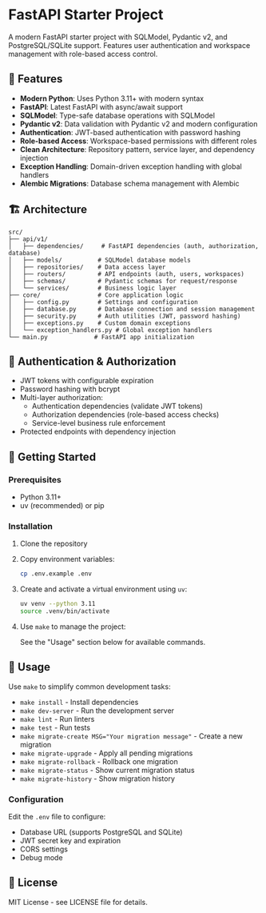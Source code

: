 # FastAPI Starter Project

A modern FastAPI starter project with SQLModel, Pydantic v2, and PostgreSQL/SQLite support. Features user authentication and workspace management with role-based access control.

## 🚀 Features

- **Modern Python**: Uses Python 3.11+ with modern syntax
- **FastAPI**: Latest FastAPI with async/await support
- **SQLModel**: Type-safe database operations with SQLModel
- **Pydantic v2**: Data validation with Pydantic v2 and modern configuration
- **Authentication**: JWT-based authentication with password hashing
- **Role-based Access**: Workspace-based permissions with different roles
- **Clean Architecture**: Repository pattern, service layer, and dependency injection
- **Exception Handling**: Domain-driven exception handling with global handlers
- **Alembic Migrations**: Database schema management with Alembic

## 🏗️ Architecture

```
src/
├── api/v1/
│   ├── dependencies/     # FastAPI dependencies (auth, authorization, database)
│   ├── models/          # SQLModel database models
│   ├── repositories/    # Data access layer
│   ├── routers/         # API endpoints (auth, users, workspaces)
│   ├── schemas/         # Pydantic schemas for request/response
│   └── services/        # Business logic layer
├── core/                # Core application logic
│   ├── config.py        # Settings and configuration
│   ├── database.py      # Database connection and session management
│   ├── security.py      # Auth utilities (JWT, password hashing)
│   ├── exceptions.py    # Custom domain exceptions
│   └── exception_handlers.py # Global exception handlers
└── main.py             # FastAPI app initialization
```

## 🔐 Authentication & Authorization

- JWT tokens with configurable expiration
- Password hashing with bcrypt
- Multi-layer authorization:
  - Authentication dependencies (validate JWT tokens)
  - Authorization dependencies (role-based access checks)
  - Service-level business rule enforcement
- Protected endpoints with dependency injection

## 🚦 Getting Started

### Prerequisites

- Python 3.11+
- uv (recommended) or pip

### Installation

1. Clone the repository
2. Copy environment variables:
   ```bash
   cp .env.example .env
   ```

3. Create and activate a virtual environment using `uv`:
   ```bash
   uv venv --python 3.11
   source .venv/bin/activate
   ```

4. Use `make` to manage the project:

   See the "Usage" section below for available commands.

## 🚀 Usage

Use `make` to simplify common development tasks:

* `make install` - Install dependencies
* `make dev-server` - Run the development server
* `make lint` - Run linters
* `make test` - Run tests
* `make migrate-create MSG="Your migration message"` - Create a new migration
* `make migrate-upgrade` - Apply all pending migrations
* `make migrate-rollback` - Rollback one migration
* `make migrate-status` - Show current migration status
* `make migrate-history` - Show migration history

### Configuration

Edit the `.env` file to configure:
- Database URL (supports PostgreSQL and SQLite)
- JWT secret key and expiration
- CORS settings
- Debug mode

## 📝 License

MIT License - see LICENSE file for details.
